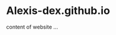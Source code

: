 # Alexis-dex.github.io
<html>
 <head>
 <title>website title</title>
 </head>
 <body>
 content of website ...
 </body>
</html>
